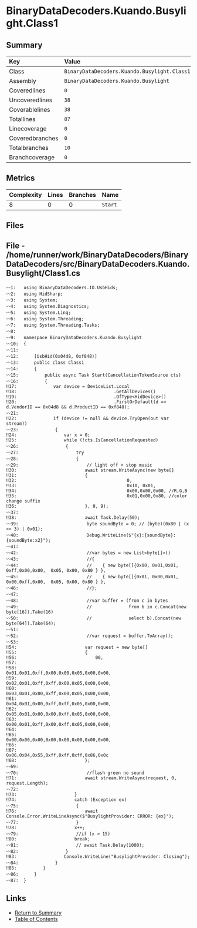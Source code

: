 ﻿# BinaryDataDecoders.Kuando.Busylight.Class1

## Summary

| Key             | Value                                        |
| :-------------- | :------------------------------------------- |
| Class           | `BinaryDataDecoders.Kuando.Busylight.Class1` |
| Assembly        | `BinaryDataDecoders.Kuando.Busylight`        |
| Coveredlines    | `0`                                          |
| Uncoveredlines  | `38`                                         |
| Coverablelines  | `38`                                         |
| Totallines      | `87`                                         |
| Linecoverage    | `0`                                          |
| Coveredbranches | `0`                                          |
| Totalbranches   | `10`                                         |
| Branchcoverage  | `0`                                          |

## Metrics

| Complexity | Lines | Branches | Name    |
| :--------- | :---- | :------- | :------ |
| 8          | 0     | 0        | `Start` |

## Files

## File - /home/runner/work/BinaryDataDecoders/BinaryDataDecoders/src/BinaryDataDecoders.Kuando.Busylight/Class1.cs

```CSharp
〰1:   using BinaryDataDecoders.IO.UsbHids;
〰2:   using HidSharp;
〰3:   using System;
〰4:   using System.Diagnostics;
〰5:   using System.Linq;
〰6:   using System.Threading;
〰7:   using System.Threading.Tasks;
〰8:   
〰9:   namespace BinaryDataDecoders.Kuando.Busylight
〰10:  {
〰11:  
〰12:      [UsbHid(0x04d8, 0xf848)]
〰13:      public class Class1
〰14:      {
〰15:          public async Task Start(CancellationTokenSource cts)
〰16:          {
‼17:              var device = DeviceList.Local
‼18:                                     .GetAllDevices()
‼19:                                     .OfType<HidDevice>()
‼20:                                     .FirstOrDefault(d => d.VendorID == 0x04d8 && d.ProductID == 0xf848);
〰21:  
‼22:              if (device != null && device.TryOpen(out var stream))
〰23:              {
‼24:                  var x = 0;
‼25:                  while (!cts.IsCancellationRequested)
〰26:                  {
〰27:                      try
〰28:                      {
〰29:                          // light off + stop music
‼30:                          await stream.WriteAsync(new byte[]
‼31:                          {
‼32:                                          0,
‼33:                                          0x10, 0x01,
‼34:                                          0x00,0x00,0x00, //R,G,B
‼35:                                          0x01,0x00,0x80, //color change suffix
‼36:                          }, 0, 9);
〰37:  
‼38:                          await Task.Delay(50);
〰39:                          byte soundByte = 0; // (byte)(0x80 | (x << 3) | 0x01);
〰40:                          Debug.WriteLine($"{x}:{soundByte}:{soundByte:x2}");
〰41:  
〰42:                          //var bytes = new List<byte[]>()
〰43:                          //{
〰44:                          //    { new byte[]{0x00, 0x01,0x01, 0xff,0x00,0x00,  0x05, 0x00, 0x80 } },
〰45:                          //    { new byte[]{0x01, 0x00,0x01, 0x00,0xff,0x00,  0x05, 0x00, 0x80 } },
〰46:                          //};
〰47:  
〰48:                          //var buffer = (from c in bytes
〰49:                          //              from b in c.Concat(new byte[16]).Take(16)
〰50:                          //              select b).Concat(new byte[64]).Take(64);
〰51:  
〰52:                          //var request = buffer.ToArray();
〰53:  
‼54:                          var request = new byte[]
‼55:                          {
‼56:                              00,
‼57:  
‼58:                              0x01,0x01,0xff,0x00,0x00,0x05,0x00,0x00,
‼59:                              0x02,0x01,0xff,0xff,0x00,0x05,0x00,0x00,
‼60:                              0x03,0x01,0x00,0xff,0x00,0x05,0x00,0x00,
‼61:                              0x04,0x01,0x00,0xff,0xff,0x05,0x00,0x00,
‼62:                              0x05,0x01,0x00,0x00,0xff,0x05,0x00,0x00,
‼63:                              0x00,0x01,0xff,0x00,0xff,0x05,0x00,0x00,
‼64:  
‼65:                              0x00,0x00,0x00,0x00,0x00,0x00,0x00,0x00,
‼66:  
‼67:                              0x06,0x04,0x55,0xff,0xff,0xff,0x86,0x0c
‼68:                          };
〰69:  
〰70:                          //flash green no sound
‼71:                          await stream.WriteAsync(request, 0, request.Length);
〰72:  
‼73:                      }
‼74:                      catch (Exception ex)
〰75:                      {
‼76:                          await Console.Error.WriteLineAsync($"BusylightProvider: ERROR: {ex}");
〰77:                      }
‼78:                      x++;
〰79:                      //if (x > 15)
‼80:                      break;
〰81:                      // await Task.Delay(1000);
〰82:                  }
‼83:                  Console.WriteLine("BusylightProvider: Closing");
〰84:              }
‼85:          }
〰86:      }
〰87:  }
```

## Links

* [Return to Summary](Summary.md)
* [Table of Contents](../TOC.md)

